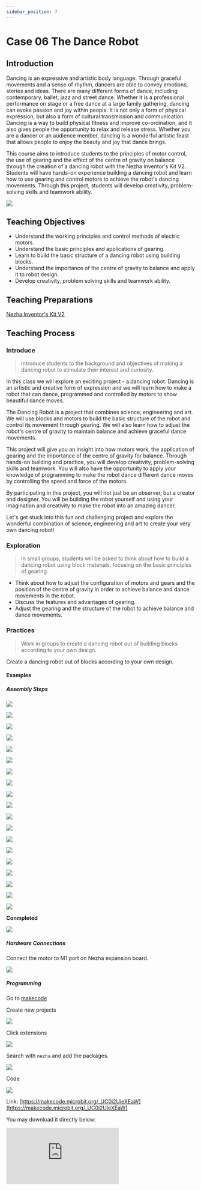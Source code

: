 ```yaml
---
sidebar_position: 7
---
```


# Case 06 The Dance Robot

## Introduction

Dancing is an expressive and artistic body language. Through graceful movements and a sense of rhythm, dancers are able to convey emotions, stories and ideas. There are many different forms of dance, including contemporary, ballet, jazz and street dance. Whether it is a professional performance on stage or a free dance at a large family gathering, dancing can evoke passion and joy within people. It is not only a form of physical expression, but also a form of cultural transmission and communication. Dancing is a way to build physical fitness and improve co-ordination, and it also gives people the opportunity to relax and release stress. Whether you are a dancer or an audience member, dancing is a wonderful artistic feast that allows people to enjoy the beauty and joy that dance brings.

This course aims to introduce students to the principles of motor control, the use of gearing and the effect of the centre of gravity on balance through the creation of a dancing robot with the Nezha Inventor's Kit V2. Students will have hands-on experience building a dancing robot and learn how to use gearing and control motors to achieve the robot's dancing movements. Through this project, students will develop creativity, problem-solving skills and teamwork ability.

![](./images/nezha-inventors-kit-v2-case-06-01.png)

## Teaching Objectives

- Understand the working principles and control methods of electric motors.
- Understand the basic principles and applications of gearing.
- Learn to build the basic structure of a dancing robot using building blocks.
- Understand the importance of the centre of gravity to balance and apply it to robot design.
- Develop creativity, problem solving skills and teamwork ability.

## Teaching Preparations

[Nezha Inventor's Kit V2](https://www.elecfreaks.com/nezha-inventor-s-kit-v2-for-micro-bit.html)


## Teaching Process

### Introduce

>Introduce students to the background and objectives of making a dancing robot to stimulate their interest and curiosity.

In this class we will explore an exciting project - a dancing robot. Dancing is an artistic and creative form of expression and we will learn how to make a robot that can dance, programmed and controlled by motors to show beautiful dance moves.

The Dancing Robot is a project that combines science, engineering and art. We will use blocks and motors to build the basic structure of the robot and control its movement through gearing. We will also learn how to adjust the robot's centre of gravity to maintain balance and achieve graceful dance movements.

This project will give you an insight into how motors work, the application of gearing and the importance of the centre of gravity for balance. Through hands-on building and practice, you will develop creativity, problem-solving skills and teamwork. You will also have the opportunity to apply your knowledge of programming to make the robot dance different dance moves by controlling the speed and force of the motors.

By participating in this project, you will not just be an observer, but a creator and designer. You will be building the robot yourself and using your imagination and creativity to make the robot into an amazing dancer.

Let's get stuck into this fun and challenging project and explore the wonderful combination of science, engineering and art to create your very own dancing robot!

### Exploration

>In small groups, students will be asked to think about how to build a dancing robot using block materials, focusing on the basic principles of gearing.

- Think about how to adjust the configuration of motors and gears and the position of the centre of gravity in order to achieve balance and dance movements in the robot.
- Discuss the features and advantages of gearing.
- Adjust the gearing and the structure of the robot to achieve balance and dance movements.

### Practices

>Work in groups to create a dancing robot out of building blocks according to your own design.

Create a dancing robot out of blocks according to your own design.

#### Examples

##### Assembly Steps

![](./images/nezha-inventors-kit-v2-step-06-01.png)

![](./images/nezha-inventors-kit-v2-step-06-02.png)

![](./images/nezha-inventors-kit-v2-step-06-03.png)

![](./images/nezha-inventors-kit-v2-step-06-04.png)

![](./images/nezha-inventors-kit-v2-step-06-05.png)

![](./images/nezha-inventors-kit-v2-step-06-06.png)

![](./images/nezha-inventors-kit-v2-step-06-07.png)

![](./images/nezha-inventors-kit-v2-step-06-08.png)

![](./images/nezha-inventors-kit-v2-step-06-09.png)

![](./images/nezha-inventors-kit-v2-step-06-10.png)

![](./images/nezha-inventors-kit-v2-step-06-11.png)

![](./images/nezha-inventors-kit-v2-step-06-12.png)

![](./images/nezha-inventors-kit-v2-step-06-13.png)

![](./images/nezha-inventors-kit-v2-step-06-14.png)

![](./images/nezha-inventors-kit-v2-step-06-15.png)

![](./images/nezha-inventors-kit-v2-step-06-16.png)

![](./images/nezha-inventors-kit-v2-step-06-17.png)

![](./images/nezha-inventors-kit-v2-step-06-18.png)

![](./images/nezha-inventors-kit-v2-step-06-19.png)

**Conmpleted**

![](./images/nezha-inventors-kit-v2-case-06-01.png)

##### Hardware Connections

Connect the motor to M1 port on Nezha expansion board. 

![](./images/nezha-inventors-kit-v2-case-07-02.png)

##### Programming

Go to [makecode](https://makecode.microbit.org/#)

Create new projects

![](./images/nezha-inventors-kit-v2-case-19-03.png)

Click extensions

![](./images/nezha-inventors-kit-v2-case-19-04.png)


 Search with `nezha` and add the packages. 

![](./images/nezha-inventors-kit-v2-case-19-06.png)

Code

![](./images/nezha-inventors-kit-v2-case-06-07.png)


Link: [https://makecode.microbit.org/_UC0i2UieXEaW](https://makecode.microbit.org/_UC0i2UieXEaW)

You may download it directly below: 

<div
    style={{
        position: 'relative',
        paddingBottom: '60%',
        overflow: 'hidden',
    }}
>
    <iframe
        src="https://makecode.microbit.org/_UC0i2UieXEaW"
        frameborder="0"
        sandbox="allow-popups allow-forms allow-scripts allow-same-origin"
        style={{
            position: 'absolute',
            width: '100%',
            height: '100%',
        }}
    />
</div>

### Demonstration

>Present in groups and have the robots in each group start dancing together and compare the results and effectiveness of each group.

#### Result

Press the button A on the micro:bit to start the device and press button B to stop it. 

![](./images/nezha-inventors-kit-v2-case-06.gif)

### Reflection

>Share in groups and request students in each group to share their production process and insights, summarise the problems and solutions they encountered, and evaluate their strengths and weaknesses.

